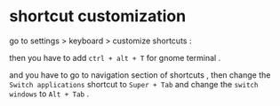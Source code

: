 # shortcut customization

go to settings > keyboard > customize shortcuts :

then you have to add `ctrl + alt + T` for gnome terminal .

and you have to go to navigation section of shortcuts , then change the `Switch applications` shortcut to `Super + Tab` and change the `switch windows` to `Alt + Tab` .

